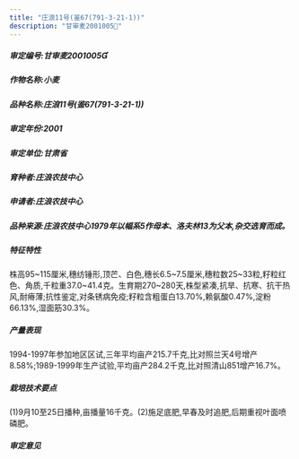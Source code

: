 ```yaml
---
title: "庄浪11号(鉴67(791-3-21-1))"
description: "甘审麦2001005"
---
```

##### 审定编号:甘审麦2001005

##### 作物名称:小麦

##### 品种名称:庄浪11号(鉴67(791-3-21-1))

##### 审定年份:2001

##### 审定单位:甘肃省

##### 育种者:庄浪农技中心

##### 申请者:庄浪农技中心

##### 品种来源:庄浪农技中心1979年以幅系5作母本、洛夫林13为父本,杂交选育而成。

##### 特征特性
株高95~115厘米,穗纺锤形,顶芒、白色,穗长6.5~7.5厘米,穗粒数25~33粒,籽粒红色、角质,千粒重37.0~41.4克。生育期270~280天,株型紧凑,抗旱、抗寒、抗干热风,耐瘠薄;抗性鉴定,对条锈病免疫;籽粒含粗蛋白13.70%,赖氨酸0.47%,淀粉66.13%,湿面筋30.3%。

##### 产量表现
1994-1997年参加地区区试,三年平均亩产215.7千克,比对照兰天4号增产8.58%;1989-1999年生产试验,平均亩产284.2千克,比对照清山851增产16.7%。

##### 栽培技术要点
(1)9月10至25日播种,亩播量16千克。(2)施足底肥,早春及时追肥,后期重视叶面喷磷肥。

##### 审定意见

